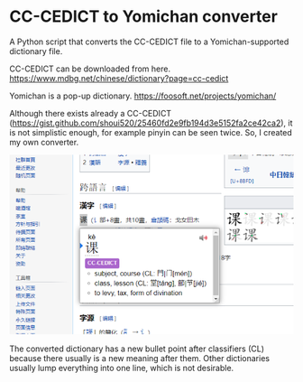 # CC-CEDICT to Yomichan converter

A Python script that converts the CC-CEDICT file to a Yomichan-supported dictionary file.

CC-CEDICT can be downloaded from here. https://www.mdbg.net/chinese/dictionary?page=cc-cedict

Yomichan is a pop-up dictionary. https://foosoft.net/projects/yomichan/

Although there exists already a CC-CEDICT (https://gist.github.com/shoui520/25460fd2e9fb194d3e5152fa2ce42ca2), it is not simplistic enough, for example pinyin can be seen twice. So, I created my own converter.

![Yomichan with 课 opened](img/1.png)

The converted dictionary has a new bullet point after classifiers (CL) because there usually is a new meaning after them. Other dictionaries usually lump everything into one line, which is not desirable.